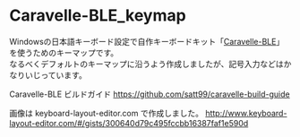 # Caravelle-BLE_keymap

Windowsの日本語キーボード設定で自作キーボードキット「[Caravelle-BLE](https://satt.booth.pm/items/1644450)」を使うためのキーマップです。  
なるべくデフォルトのキーマップに沿うよう作成しましたが、記号入力などはかなりいじっています。

Caravelle-BLE ビルドガイド
https://github.com/satt99/caravelle-build-guide

画像は keyboard-layout-editor.com で作成しました。
http://www.keyboard-layout-editor.com/#/gists/300640d79c495fccbb16387faf1e590d
